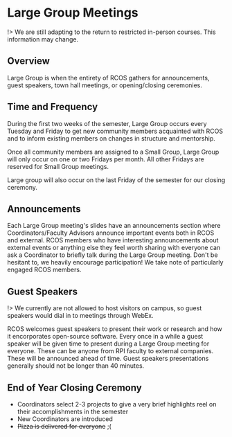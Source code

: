 # Large Group Meetings

!> We are still adapting to the return to restricted in-person courses. This information may change.

## Overview
Large Group is when the entirety of RCOS gathers for announcements, guest speakers, town hall meetings, or opening/closing ceremonies.


## Time and Frequency
During the first two weeks of the semester, Large Group occurs every Tuesday and Friday to get new community members acquainted with RCOS and to inform existing members on changes in structure and mentorship.

Once all community members are assigned to a Small Group, Large Group will only occur on one or two Fridays per month. All other Fridays are reserved for Small Group meetings.

Large group will also occur on the last Friday of the semester for our closing ceremony. 

## Announcements
Each Large Group meeting's slides have an announcements section where Coordinators/Faculty Advisors announce important events both in RCOS and external. RCOS members who have interesting announcements about external events or anything else they feel worth sharing with everyone can ask a Coordinator to briefly talk during the Large Group meeting. Don't be hesitant to, we heavily encourage participation! We take note of particularly engaged RCOS members.

## Guest Speakers
!> We currently are not allowed to host visitors on campus, so guest speakers would dial in to meetings through WebEx.

RCOS welcomes guest speakers to present their work or research and how it encorporates open-source software. Every once in a while a guest speaker will be given time to present during a Large Group meeting for everyone. These can be anyone from RPI faculty to external companies. These will be announced ahead of time. Guest speakers presentations generally should not be longer than 40 minutes.

## End of Year Closing Ceremony
- Coordinators select 2-3 projects to give a very brief highlights reel on their accomplishments in the semester
- New Coordinators are introduced
- ~~Pizza is delivered for everyone~~ ;(
